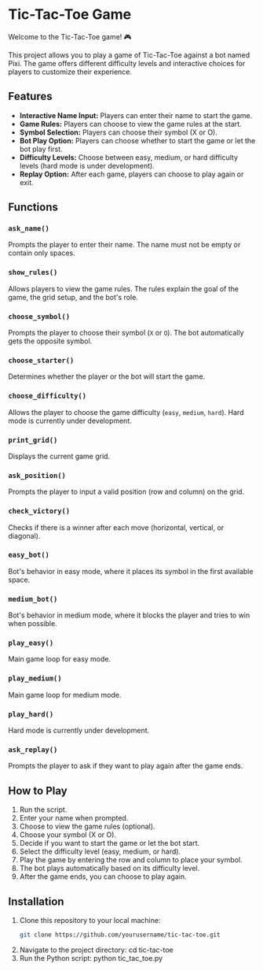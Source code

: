 # Tic-Tac-Toe Game

Welcome to the Tic-Tac-Toe game! 🎮

This project allows you to play a game of Tic-Tac-Toe against a bot named Pixi. The game offers different difficulty levels and interactive choices for players to customize their experience.

## Features
- **Interactive Name Input:** Players can enter their name to start the game.
- **Game Rules:** Players can choose to view the game rules at the start.
- **Symbol Selection:** Players can choose their symbol (X or O).
- **Bot Play Option:** Players can choose whether to start the game or let the bot play first.
- **Difficulty Levels:** Choose between easy, medium, or hard difficulty levels (hard mode is under development).
- **Replay Option:** After each game, players can choose to play again or exit.

## Functions

### `ask_name()`
Prompts the player to enter their name. The name must not be empty or contain only spaces.

### `show_rules()`
Allows players to view the game rules. The rules explain the goal of the game, the grid setup, and the bot's role.

### `choose_symbol()`
Prompts the player to choose their symbol (`X` or `O`). The bot automatically gets the opposite symbol.

### `choose_starter()`
Determines whether the player or the bot will start the game.

### `choose_difficulty()`
Allows the player to choose the game difficulty (`easy`, `medium`, `hard`). Hard mode is currently under development.

### `print_grid()`
Displays the current game grid.

### `ask_position()`
Prompts the player to input a valid position (row and column) on the grid.

### `check_victory()`
Checks if there is a winner after each move (horizontal, vertical, or diagonal).

### `easy_bot()`
Bot's behavior in easy mode, where it places its symbol in the first available space.

### `medium_bot()`
Bot's behavior in medium mode, where it blocks the player and tries to win when possible.

### `play_easy()`
Main game loop for easy mode.

### `play_medium()`
Main game loop for medium mode.

### `play_hard()`
Hard mode is currently under development.

### `ask_replay()`
Prompts the player to ask if they want to play again after the game ends.

## How to Play
1. Run the script.
2. Enter your name when prompted.
3. Choose to view the game rules (optional).
4. Choose your symbol (X or O).
5. Decide if you want to start the game or let the bot start.
6. Select the difficulty level (easy, medium, or hard).
7. Play the game by entering the row and column to place your symbol.
8. The bot plays automatically based on its difficulty level.
9. After the game ends, you can choose to play again.

## Installation
1. Clone this repository to your local machine:
   ```bash
   git clone https://github.com/yourusername/tic-tac-toe.git
2. Navigate to the project directory:
   cd tic-tac-toe
3. Run the Python script:
   python tic_tac_toe.py
